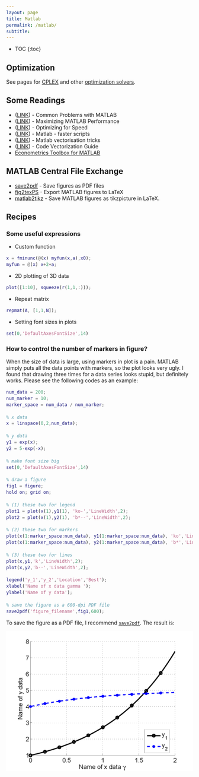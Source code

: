 ```yaml
---
layout: page
title: Matlab
permalink: /matlab/
subtitle:
---
```


* TOC
{:toc}

## Optimization

See pages for [CPLEX](/cplex) and other [optimization solvers](/optimization).

## Some Readings
- (<a title="" href="http://www.glue.umd.edu/~tvp/401/matlabprob.html" rel="nofollow">LINK</a>) - Common Problems with MATLAB
- (<a title="" href="http://www.rz.uni-freiburg.de/dienste/plattformen/ibm/compserver/frames/matlab/techdoc/matlab_prog/ch7_perf.html" rel="nofollow">LINK</a>) - Maximizing MATLAB Performance
- (<a title="" href="http://unix.eng.ua.edu/MathWorks/manuals/techdoc/matlab_prog/ch8_pr18.html" rel="nofollow">LINK</a>) - Optimizing for Speed
- (<a title="" href="http://www-h.eng.cam.ac.uk/help/tpl/programs/Matlab/faster_scripts.html" rel="nofollow">LINK</a>) - Matlab - faster scripts
- (<a title="" href="http://www-h.eng.cam.ac.uk/help/tpl/programs/Matlab/tricks.html" rel="nofollow">LINK</a>) - Matlab vectorisation tricks
- (<a title="" href="http://www.mathworks.com/support/tech-notes/1100/1109.shtml" rel="nofollow">LINK</a>) - Code Vectorization Guide
- <a title="" href="http://www.spatial-econometrics.com/" rel="nofollow">Econometrics Toolbox for MATLAB</a>
<div></div>

## MATLAB Central File Exchange
- <a title="" href="http://www.mathworks.com/matlabcentral/fileexchange/16179-save2pdf" rel="nofollow"><cci>save2pdf</cci></a> - Save figures as PDF files
- <a title="" href="http://www.mathworks.com/matlabcentral/fileexchange/25298-fig2texps-export-matlab-figure-to-latex" rel="nofollow"><cci>fig2texPS</cci></a> - Export MATLAB figures to LaTeX
- <a title="" href="http://www.mathworks.com/matlabcentral/fileexchange/22022" rel="nofollow"><cci>matlab2tikz</cci></a> - Save MATLAB figures as <cci>tikzpicture</cci> in LaTeX.
<div></div>

## Recipes

### Some useful expressions
- Custom function

~~~ matlab
x = fminunc(@(x) myfun(x,a),x0);
myfun = @(x) x+2+a;
~~~

- 2D plotting of 3D data

~~~ matlab
plot([1:10], squeeze(r(1,1,:)));
~~~

- Repeat matrix

~~~ matlab
repmat(A, [1,1,N]);
~~~

- Setting font sizes in plots

~~~ matlab
set(0,'DefaultAxesFontSize',14)
~~~

### How to control the number of markers in figure?
When the size of data is large, using markers in plot is a pain. MATLAB simply puts all the data points with markers, so the plot looks very ugly. I found that drawing three times for a data series looks stupid, but definitely works. Please see the following codes as an example:

~~~ matlab
num_data = 200;
num_marker = 10;
marker_space = num_data / num_marker;

% x data
x = linspace(0,2,num_data); 

% y data
y1 = exp(x);
y2 = 5-exp(-x);

% make font size big
set(0,'DefaultAxesFontSize',14) 

% draw a figure
fig1 = figure;
hold on; grid on;

% (1) these two for legend
plot1 = plot(x(1),y1(1), 'ko-','LineWidth',2);
plot2 = plot(x(1),y2(1), 'b*--','LineWidth',2);

% (2) these two for markers
plot(x(1:marker_space:num_data), y1(1:marker_space:num_data), 'ko','LineWidth',2);
plot(x(1:marker_space:num_data), y2(1:marker_space:num_data), 'b*','LineWidth',2);

% (3) these two for lines
plot(x,y1,'k','LineWidth',2);
plot(x,y2,'b--','LineWidth',2);

legend('y_1','y_2','Location','Best');
xlabel('Name of x data gamma ');
ylabel('Name of y data');

% save the figure as a 600-dpi PDF file
save2pdf('figure_filename',fig1,600);
~~~

To save the figure as a PDF file, I recommend <a title="" href="http://www.mathworks.com/matlabcentral/fileexchange/16179-save2pdf" rel="nofollow">`save2pdf`</a>. The result is:

<a href="http://www.chkwon.net/resources/computer-help/matlab/matlab_marker_plot/" rel="attachment wp-att-97"><img class="alignnone size-full wp-image-97" src="/resources/images/matlab_marker_plot.png" alt="matlab_marker_plot" /></a>
